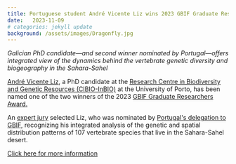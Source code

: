 ```yaml
---
title: Portuguese student André Vicente Liz wins 2023 GBIF Graduate Researchers Award
date:   2023-11-09
# categories: jekyll update
background: /assets/images/Dragonfly.jpg
---
```


*Galician PhD candidate—and second winner nominated by Portugal—offers integrated view of the dynamics behind the vertebrate
genetic diversity and biogeography in the Sahara-Sahel*

[André Vicente Liz](https://orcid.org/0000-0001-6131-5194), a PhD candidate at the [Research Centre in Biodiversity and Genetic Resources (CIBIO-InBIO)](https://cibio.up.pt/en/) at the University of Porto, has been named one of the two winners of the 2023 [GBIF Graduate Researchers Award.](https://www.gbif.org/graduate-researchers-award)

An [expert jury](https://www.gbif.org/news/9SpIV0pXkqfAAhJ6s0IvJ/portuguese-student-andre-vicente-liz-wins-2023-gbif-graduate-researchers-award#jury)
selected Liz, who was nominated by [Portugal's delegation to GBIF](https://www.gbif.org/country/PT/participation), 
recognizing his integrated analysis of the genetic and spatial distribution patterns of 107 vertebrate species that live in the Sahara-Sahel desert.

[Click here for more information](https://www.gbif.org/news/9SpIV0pXkqfAAhJ6s0IvJ/portuguese-student-andre-vicente-liz-wins-2023-gbif-graduate-researchers-award)

